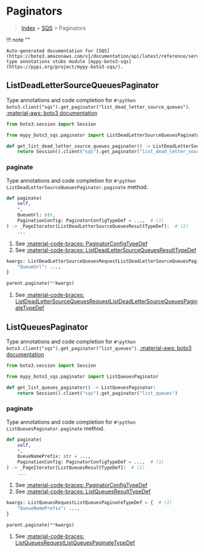 # Paginators

> [Index](../README.md) > [SQS](./README.md) > Paginators

!!! note ""

    Auto-generated documentation for [SQS](https://boto3.amazonaws.com/v1/documentation/api/latest/reference/services/sqs.html#SQS)
    type annotations stubs module [mypy-boto3-sqs](https://pypi.org/project/mypy-boto3-sqs/).

## ListDeadLetterSourceQueuesPaginator

Type annotations and code completion for `#!python boto3.client("sqs").get_paginator("list_dead_letter_source_queues")`.
[:material-aws: boto3 documentation](https://boto3.amazonaws.com/v1/documentation/api/latest/reference/services/sqs.html#SQS.Paginator.ListDeadLetterSourceQueues)

```python title="Usage example"
from boto3.session import Session

from mypy_boto3_sqs.paginator import ListDeadLetterSourceQueuesPaginator

def get_list_dead_letter_source_queues_paginator() -> ListDeadLetterSourceQueuesPaginator:
    return Session().client("sqs").get_paginator("list_dead_letter_source_queues")
```


### paginate

Type annotations and code completion for `#!python ListDeadLetterSourceQueuesPaginator.paginate` method.

```python title="Method definition"
def paginate(
    self,
    *,
    QueueUrl: str,
    PaginationConfig: PaginatorConfigTypeDef = ...,  # (1)
) -> _PageIterator[ListDeadLetterSourceQueuesResultTypeDef]:  # (2)
    ...
```

1. See [:material-code-braces: PaginatorConfigTypeDef](./type_defs.md#paginatorconfigtypedef) 
2. See [:material-code-braces: ListDeadLetterSourceQueuesResultTypeDef](./type_defs.md#listdeadlettersourcequeuesresulttypedef) 


```python title="Usage example with kwargs"
kwargs: ListDeadLetterSourceQueuesRequestListDeadLetterSourceQueuesPaginateTypeDef = {  # (1)
    "QueueUrl": ...,
}

parent.paginate(**kwargs)
```

1. See [:material-code-braces: ListDeadLetterSourceQueuesRequestListDeadLetterSourceQueuesPaginateTypeDef](./type_defs.md#listdeadlettersourcequeuesrequestlistdeadlettersourcequeuespaginatetypedef) 
## ListQueuesPaginator

Type annotations and code completion for `#!python boto3.client("sqs").get_paginator("list_queues")`.
[:material-aws: boto3 documentation](https://boto3.amazonaws.com/v1/documentation/api/latest/reference/services/sqs.html#SQS.Paginator.ListQueues)

```python title="Usage example"
from boto3.session import Session

from mypy_boto3_sqs.paginator import ListQueuesPaginator

def get_list_queues_paginator() -> ListQueuesPaginator:
    return Session().client("sqs").get_paginator("list_queues")
```


### paginate

Type annotations and code completion for `#!python ListQueuesPaginator.paginate` method.

```python title="Method definition"
def paginate(
    self,
    *,
    QueueNamePrefix: str = ...,
    PaginationConfig: PaginatorConfigTypeDef = ...,  # (1)
) -> _PageIterator[ListQueuesResultTypeDef]:  # (2)
    ...
```

1. See [:material-code-braces: PaginatorConfigTypeDef](./type_defs.md#paginatorconfigtypedef) 
2. See [:material-code-braces: ListQueuesResultTypeDef](./type_defs.md#listqueuesresulttypedef) 


```python title="Usage example with kwargs"
kwargs: ListQueuesRequestListQueuesPaginateTypeDef = {  # (1)
    "QueueNamePrefix": ...,
}

parent.paginate(**kwargs)
```

1. See [:material-code-braces: ListQueuesRequestListQueuesPaginateTypeDef](./type_defs.md#listqueuesrequestlistqueuespaginatetypedef) 

